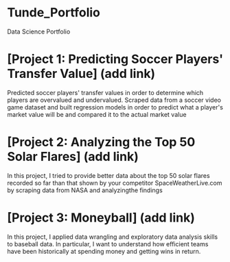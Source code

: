 # Tunde_Portfolio
Data Science Portfolio

# [Project 1: Predicting Soccer Players' Transfer Value] (add link)
Predicted soccer players' transfer values in order to determine which players are overvalued and undervalued.
Scraped data from a soccer video game dataset and built regression models in order to predict what a player's market value will be and compared it to the actual market value

# [Project 2: Analyzing the Top 50 Solar Flares] (add link)

In this project, I tried to provide better data about the top 50 solar flares recorded so far than that shown by your competitor SpaceWeatherLive.com by scraping data from NASA and analyzingthe findings

# [Project 3: Moneyball] (add link)
In this project, I applied data wrangling and exploratory data analysis skills to baseball data. In particular, I want to understand how efficient teams have been historically at spending money and getting wins in return.
